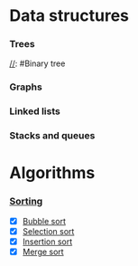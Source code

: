 # Data structures

### Trees
[//]: #Binary tree

### Graphs

### Linked lists
[//]: #https://medium.com/@kojinoshiba/data-structures-in-python-series-1-linked-lists-d9f848537b4d

### Stacks and queues
[//]: #https://medium.com/@kojinoshiba/data-structures-in-python-series-2-stacks-queues-8e2a1703d67b


# Algorithms

### [Sorting](lessons/A_sorting.md)
- [x] [Bubble sort](lessons/A_sorting.md#bubble-sort)
- [x] [Selection sort](lessons/A_sorting.md#selection-sort)
- [x] [Insertion sort](lessons/A_sorting.md#insertion-sort)
- [x] [Merge sort](lessons/A_sorting.md#merge-sort)
